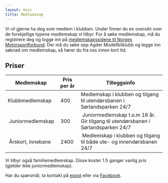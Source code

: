 ```yaml
---
layout: misc
title: Medlemskap
---
```


Vi vil gjerne ha deg som medlem i klubben. Under finner du en oversikt over de forskjellige typene medlemskap vi tilbyr. 
For å søke medlemskap, må du registrere deg og logge inn på [medlemskapssidene til Norges Motorsportforbund](http://mita.nmfsport.no/). 
Der må du søke opp Agder Modellbilklubb og legge inn søknad om medlemskap, så hører du fra oss innen kort tid. 

## Priser

| Medlemskap | Pris per år | Tilleggsinfo |
|------------|-------------|--------------|
| Klubbmedlemskap | 400 | Medlemskap i klubben og tilgang til utendørsbanen i Sørlandsparken 24/7 |
| Juniormedlemskap | 300 | Juniormedlemskap t.o.m 16 år. Gir tilgang til utendørsbanen i Sørlandsparken 24/7 |
| Årskort, innebane | 2400 | Medlemskap i klubben og tilgang til både ute- og innendørsbanen 24/7 |

Vi tilbyr også familiemedlemskap. Disse koster 1.5 ganger vanlig pris (gjelder ikke juniormedlemskap). 

Har du spørsmål, ta kontakt på [epost](mailto:post@kmbk.net) eller via [Facebook](https://facebook.com/kmbkrc). 

